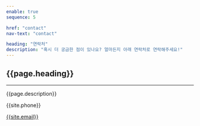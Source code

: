 ```yaml
---
enable: true
sequence: 5

href: "contact"
nav-text: "contact"

heading: "연락처"
description: "혹시 더 궁금한 점이 있나요? 얼마든지 아래 연락처로 연락해주세요!"
---
```


<section id="contact">
    <div class="container">
        <div class="row">
            <div class="col-lg-8 mx-auto text-center">
                <h2 class="section-heading">{{page.heading}}</h2>
                <hr class="my-4">
                <p class="mb-5">{{page.description}}</p>
            </div>
        </div>
        <div class="row">
            <div class="col-lg-4 ml-auto text-center">
                <i class="fas fa-phone fa-3x mb-3 sr-contact-1"></i>
                <p>
                    <span class="no-style">{{site.phone}}</span>
                </p>
            </div>
            <div class="col-lg-4 mr-auto text-center">
                <i class="fas fa-envelope fa-3x mb-3 sr-contact-2"></i>
                <p>
                    <a href="mailto:{{site.email}}">{{site.email}}</a>
                </p>
            </div>
        </div>
    </div>
</section>